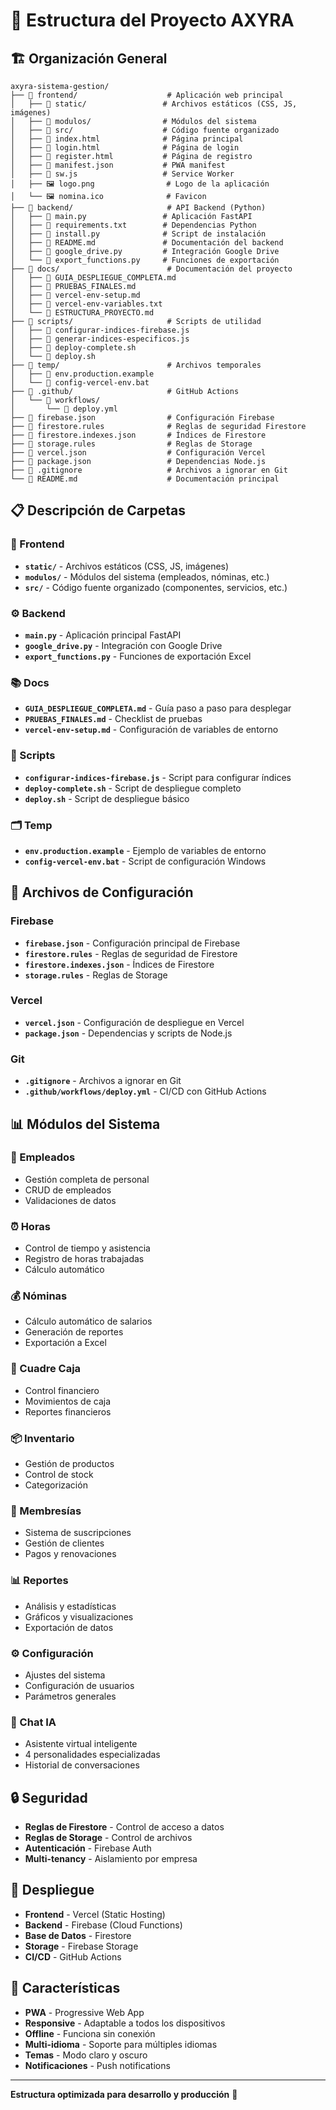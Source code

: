 # 📁 Estructura del Proyecto AXYRA

## 🏗️ **Organización General**

```
axyra-sistema-gestion/
├── 📁 frontend/                    # Aplicación web principal
│   ├── 📁 static/                 # Archivos estáticos (CSS, JS, imágenes)
│   ├── 📁 modulos/                # Módulos del sistema
│   ├── 📁 src/                    # Código fuente organizado
│   ├── 📄 index.html              # Página principal
│   ├── 📄 login.html              # Página de login
│   ├── 📄 register.html           # Página de registro
│   ├── 📄 manifest.json           # PWA manifest
│   ├── 📄 sw.js                   # Service Worker
│   ├── 🖼️ logo.png                # Logo de la aplicación
│   └── 🖼️ nomina.ico              # Favicon
├── 📁 backend/                     # API Backend (Python)
│   ├── 📄 main.py                 # Aplicación FastAPI
│   ├── 📄 requirements.txt        # Dependencias Python
│   ├── 📄 install.py              # Script de instalación
│   ├── 📄 README.md               # Documentación del backend
│   ├── 📁 google_drive.py         # Integración Google Drive
│   └── 📁 export_functions.py     # Funciones de exportación
├── 📁 docs/                        # Documentación del proyecto
│   ├── 📄 GUIA_DESPLIEGUE_COMPLETA.md
│   ├── 📄 PRUEBAS_FINALES.md
│   ├── 📄 vercel-env-setup.md
│   ├── 📄 vercel-env-variables.txt
│   └── 📄 ESTRUCTURA_PROYECTO.md
├── 📁 scripts/                     # Scripts de utilidad
│   ├── 📄 configurar-indices-firebase.js
│   ├── 📄 generar-indices-especificos.js
│   ├── 📄 deploy-complete.sh
│   └── 📄 deploy.sh
├── 📁 temp/                        # Archivos temporales
│   ├── 📄 env.production.example
│   └── 📄 config-vercel-env.bat
├── 📁 .github/                     # GitHub Actions
│   └── 📁 workflows/
│       └── 📄 deploy.yml
├── 📄 firebase.json                # Configuración Firebase
├── 📄 firestore.rules              # Reglas de seguridad Firestore
├── 📄 firestore.indexes.json       # Índices de Firestore
├── 📄 storage.rules                # Reglas de Storage
├── 📄 vercel.json                  # Configuración Vercel
├── 📄 package.json                 # Dependencias Node.js
├── 📄 .gitignore                   # Archivos a ignorar en Git
└── 📄 README.md                    # Documentación principal
```

## 📋 **Descripción de Carpetas**

### **🎨 Frontend**

- **`static/`** - Archivos estáticos (CSS, JS, imágenes)
- **`modulos/`** - Módulos del sistema (empleados, nóminas, etc.)
- **`src/`** - Código fuente organizado (componentes, servicios, etc.)

### **⚙️ Backend**

- **`main.py`** - Aplicación principal FastAPI
- **`google_drive.py`** - Integración con Google Drive
- **`export_functions.py`** - Funciones de exportación Excel

### **📚 Docs**

- **`GUIA_DESPLIEGUE_COMPLETA.md`** - Guía paso a paso para desplegar
- **`PRUEBAS_FINALES.md`** - Checklist de pruebas
- **`vercel-env-setup.md`** - Configuración de variables de entorno

### **🔧 Scripts**

- **`configurar-indices-firebase.js`** - Script para configurar índices
- **`deploy-complete.sh`** - Script de despliegue completo
- **`deploy.sh`** - Script de despliegue básico

### **🗂️ Temp**

- **`env.production.example`** - Ejemplo de variables de entorno
- **`config-vercel-env.bat`** - Script de configuración Windows

## 🚀 **Archivos de Configuración**

### **Firebase**

- **`firebase.json`** - Configuración principal de Firebase
- **`firestore.rules`** - Reglas de seguridad de Firestore
- **`firestore.indexes.json`** - Índices de Firestore
- **`storage.rules`** - Reglas de Storage

### **Vercel**

- **`vercel.json`** - Configuración de despliegue en Vercel
- **`package.json`** - Dependencias y scripts de Node.js

### **Git**

- **`.gitignore`** - Archivos a ignorar en Git
- **`.github/workflows/deploy.yml`** - CI/CD con GitHub Actions

## 📊 **Módulos del Sistema**

### **👥 Empleados**

- Gestión completa de personal
- CRUD de empleados
- Validaciones de datos

### **⏰ Horas**

- Control de tiempo y asistencia
- Registro de horas trabajadas
- Cálculo automático

### **💰 Nóminas**

- Cálculo automático de salarios
- Generación de reportes
- Exportación a Excel

### **🧮 Cuadre Caja**

- Control financiero
- Movimientos de caja
- Reportes financieros

### **📦 Inventario**

- Gestión de productos
- Control de stock
- Categorización

### **🎫 Membresías**

- Sistema de suscripciones
- Gestión de clientes
- Pagos y renovaciones

### **📊 Reportes**

- Análisis y estadísticas
- Gráficos y visualizaciones
- Exportación de datos

### **⚙️ Configuración**

- Ajustes del sistema
- Configuración de usuarios
- Parámetros generales

### **🤖 Chat IA**

- Asistente virtual inteligente
- 4 personalidades especializadas
- Historial de conversaciones

## 🔒 **Seguridad**

- **Reglas de Firestore** - Control de acceso a datos
- **Reglas de Storage** - Control de archivos
- **Autenticación** - Firebase Auth
- **Multi-tenancy** - Aislamiento por empresa

## 🚀 **Despliegue**

- **Frontend** - Vercel (Static Hosting)
- **Backend** - Firebase (Cloud Functions)
- **Base de Datos** - Firestore
- **Storage** - Firebase Storage
- **CI/CD** - GitHub Actions

## 📱 **Características**

- **PWA** - Progressive Web App
- **Responsive** - Adaptable a todos los dispositivos
- **Offline** - Funciona sin conexión
- **Multi-idioma** - Soporte para múltiples idiomas
- **Temas** - Modo claro y oscuro
- **Notificaciones** - Push notifications

---

**Estructura optimizada para desarrollo y producción** 🚀
